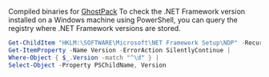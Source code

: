 Compiled binaries for [GhostPack](https://github.com/GhostPack) 
To check the .NET Framework version installed on a Windows machine using PowerShell, you can query the registry where .NET Framework versions are stored.
``` powershell
Get-ChildItem "HKLM:\SOFTWARE\Microsoft\NET Framework Setup\NDP" -Recurse |
Get-ItemProperty -Name Version -ErrorAction SilentlyContinue |
Where-Object { $_.Version -match "^\d" } |
Select-Object -Property PSChildName, Version
```
